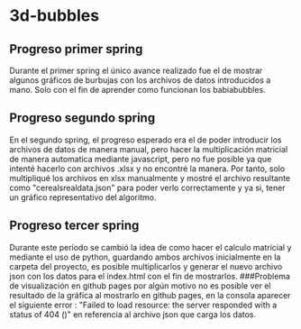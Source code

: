 # 3d-bubbles

## Progreso primer spring 
  
  Durante el primer spring el único avance realizado fue el de mostrar algunos gráficos de burbujas con los archivos de datos introducidos a mano. Solo con el fin de aprender como funcionan los babiabubbles. 
  
## Progreso segundo spring

  En el segundo spring, el progreso esperado era el de poder introducir los archivos de datos de manera manual, pero hacer la multiplicación matricial de manera automatica mediante javascript, pero no fue posible ya que intenté hacerlo con archivos .xlsx y no encontré la manera. Por tanto, solo multipliqué los archivos en xlsx manualmente y mostré el archivo resultante como "cerealsrealdata.json" para poder verlo correctamente y ya si, tener un gráfico representativo del algoritmo.
  
## Progreso tercer spring
  
  Durante este período se cambió la idea de como hacer el calculo matricial y mediante el uso de python, guardando ambos archivos inicialmente en la carpeta del proyecto, es posible multiplicarlos y generar el nuevo archivo json con los datos para el index.html con el fin de mostrarlos.
    ###Problema de visualización en github pages
      por algún motivo no es posible ver el resultado de la gráfica al mostrarlo en github pages, en la consola aparecer el siguiente error : "Failed to load resource: the server responded with a status of 404 ()" en referencia al archivo json que carga los datos.
